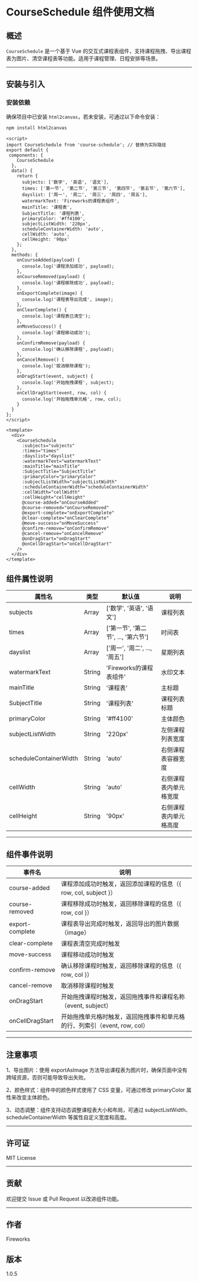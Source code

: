 # CourseSchedule 组件使用文档

## 概述
`CourseSchedule` 是一个基于 Vue 的交互式课程表组件，支持课程拖拽、导出课程表为图片、清空课程表等功能。适用于课程管理、日程安排等场景。

---

## 安装与引入

### 安装依赖
确保项目中已安装 `html2canvas`，若未安装，可通过以下命令安装：

```bash
npm install html2canvas
```

```
<script>
import CourseSchedule from 'course-schedule'; // 替换为实际路径
export default {
 components: {
    CourseSchedule
  },
  data() {
    return {
      subjects: ['数学', '英语', '语文'],
      times: ['第一节', '第二节', '第三节', '第四节', '第五节', '第六节'],
      dayslist: ['周一', '周二', '周三', '周四', '周五'],
      watermarkText: 'Fireworks的课程表组件',
      mainTitle: '课程表',
      SubjectTitle: '课程列表',
      primaryColor: '#ff4100',
      subjectListWidth: '220px',
      scheduleContainerWidth: 'auto',
      cellWidth: 'auto',
      cellHeight: '90px'
    };
  },
  methods: {
    onCourseAdded(payload) {
      console.log('课程添加成功', payload);
    },
    onCourseRemoved(payload) {
      console.log('课程移除成功', payload);
    },
    onExportComplete(image) {
      console.log('课程表导出完成', image);
    },
    onClearComplete() {
      console.log('课程表已清空');
    },
    onMoveSuccess() {
      console.log('课程移动成功');
    },
    onConfirmRemove(payload) {
      console.log('确认移除课程', payload);
    },
    onCancelRemove() {
      console.log('取消移除课程');
    },
    onDragStart(event, subject) {
      console.log('开始拖拽课程', subject);
    },
    onCellDragStart(event, row, col) {
      console.log('开始拖拽单元格', row, col);
    }
  }
};
</script>

<template>
  <div>
    <CourseSchedule
      :subjects="subjects"
      :times="times"
      :dayslist="dayslist"
      :watermarkText="watermarkText"
      :mainTitle="mainTitle"
      :SubjectTitle="SubjectTitle"
      :primaryColor="primaryColor"
      :subjectListWidth="subjectListWidth"
      :scheduleContainerWidth="scheduleContainerWidth"
      :cellWidth="cellWidth"
      :cellHeight="cellHeight"
      @course-added="onCourseAdded"
      @course-removed="onCourseRemoved"
      @export-complete="onExportComplete"
      @clear-complete="onClearComplete"
      @move-success="onMoveSuccess"
      @confirm-remove="onConfirmRemove"
      @cancel-remove="onCancelRemove"
      @onDragStart="onDragStart"
      @onCellDragStart="onCellDragStart"
    />
  </div>
</template>

```

## 组件属性说明

| 属性名 | 类型 | 默认值 | 说明 | 
| --- | --- | --- | --- | 
| subjects | Array | ['数学', '英语', '语文'] | 课程列表 | 
| times | Array | ['第一节', '第二节', ..., '第六节'] | 时间表 |
| dayslist | Array | ['周一', '周二', ..., '周五'] | 星期列表 | 
| watermarkText | String | 'Fireworks的课程表组件' | 水印文本 | 
| mainTitle | String | '课程表' | 主标题 | 
| SubjectTitle | String | '课程列表' | 课程列表标题 |
| primaryColor | String | '#ff4100' | 主体颜色 | 
| subjectListWidth | String | '220px' | 左侧课程列表宽度 |
| scheduleContainerWidth | String | 'auto' | 右侧课程表容器宽度 |
| cellWidth | String | 'auto' | 右侧课程表内单元格宽度 |
| cellHeight | String | '90px' | 右侧课程表内单元格高度 |

---

## 组件事件说明
| 事件名 | 说明 |
| --- | --- | 
| course-added | 课程添加成功时触发，返回添加课程的信息（{ row, col, subject }） | 
| course-removed | 课程移除成功时触发，返回移除课程的信息（{ row, col }） |
| export-complete | 课程表导出完成时触发，返回导出的图片数据（image） |
| clear-complete | 课程表清空完成时触发 |
| move-success | 课程移动成功时触发 | 
| confirm-remove | 确认移除课程时触发，返回移除课程的信息（{ row, col }） |
| cancel-remove | 取消移除课程时触发 | 
| onDragStart | 开始拖拽课程时触发，返回拖拽事件和课程名称（event, subject） |
| onCellDragStart | 开始拖拽单元格时触发，返回拖拽事件和单元格的行、列索引（event, row, col） |

---


## 注意事项
1、导出图片：使用 exportAsImage 方法导出课程表为图片时，确保页面中没有跨域资源，否则可能导致导出失败。

2、颜色样式：组件中的颜色样式使用了 CSS 变量，可通过修改 primaryColor 属性来改变主体颜色。

3、动态调整：组件支持动态调整课程表大小和布局，可通过 subjectListWidth、scheduleContainerWidth 等属性自定义宽度和高度。

---

## 许可证
MIT License

---

## 贡献
欢迎提交 Issue 或 Pull Request 以改进组件功能。

---

## 作者
Fireworks

## 版本
1.0.5